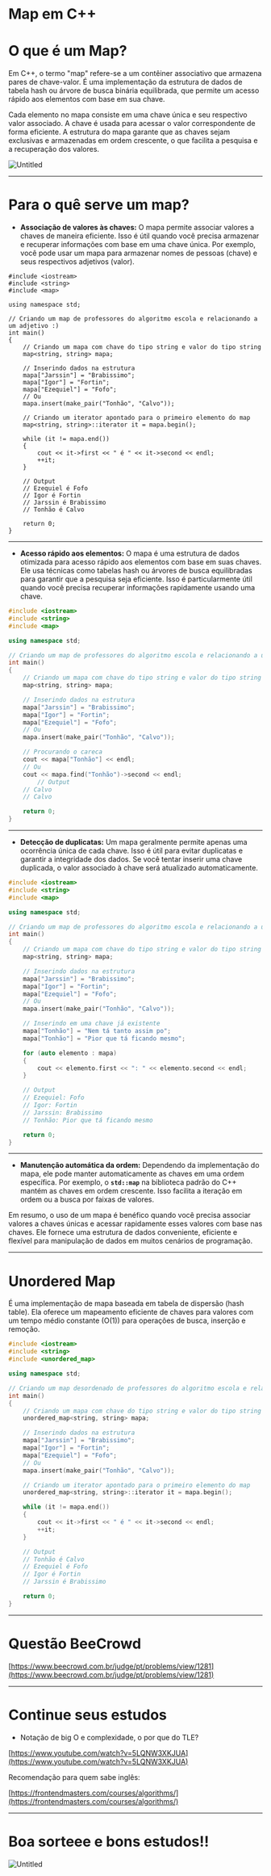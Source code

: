 # Map em C++

# O que é um Map?

Em C++, o termo "map" refere-se a um contêiner associativo que armazena pares de chave-valor. É uma implementação da estrutura de dados de tabela hash ou árvore de busca binária equilibrada, que permite um acesso rápido aos elementos com base em sua chave.

Cada elemento no mapa consiste em uma chave única e seu respectivo valor associado. A chave é usada para acessar o valor correspondente de forma eficiente. A estrutura do mapa garante que as chaves sejam exclusivas e armazenadas em ordem crescente, o que facilita a pesquisa e a recuperação dos valores.

![Untitled](./Untitled.png)

---

# Para o quê serve um map?

- **Associação de valores às chaves:** O mapa permite associar valores a chaves de maneira eficiente. Isso é útil quando você precisa armazenar e recuperar informações com base em uma chave única. Por exemplo, você pode usar um mapa para armazenar nomes de pessoas (chave) e seus respectivos adjetivos (valor).

```
#include <iostream>
#include <string>
#include <map>

using namespace std;

// Criando um map de professores do algoritmo escola e relacionando a um adjetivo :)
int main()
{
    // Criando um mapa com chave do tipo string e valor do tipo string
    map<string, string> mapa;

    // Inserindo dados na estrutura
    mapa["Jarssin"] = "Brabissimo";
    mapa["Igor"] = "Fortin";
    mapa["Ezequiel"] = "Fofo";
    // Ou
    mapa.insert(make_pair("Tonhão", "Calvo"));

    // Criando um iterator apontado para o primeiro elemento do map
    map<string, string>::iterator it = mapa.begin();

    while (it != mapa.end())
    {
        cout << it->first << " é " << it->second << endl;
        ++it;
    }

    // Output
    // Ezequiel é Fofo
    // Igor é Fortin
    // Jarssin é Brabissimo
    // Tonhão é Calvo

    return 0;
}
```

---

- **Acesso rápido aos elementos:** O mapa é uma estrutura de dados otimizada para acesso rápido aos elementos com base em suas chaves. Ele usa técnicas como tabelas hash ou árvores de busca equilibradas para garantir que a pesquisa seja eficiente. Isso é particularmente útil quando você precisa recuperar informações rapidamente usando uma chave.

```cpp
#include <iostream>
#include <string>
#include <map>

using namespace std;

// Criando um map de professores do algoritmo escola e relacionando a um adjetivo :)
int main()
{
    // Criando um mapa com chave do tipo string e valor do tipo string
    map<string, string> mapa;

    // Inserindo dados na estrutura
    mapa["Jarssin"] = "Brabissimo";
    mapa["Igor"] = "Fortin";
    mapa["Ezequiel"] = "Fofo";
    // Ou
    mapa.insert(make_pair("Tonhão", "Calvo"));

    // Procurando o careca
    cout << mapa["Tonhão"] << endl;
    // Ou
    cout << mapa.find("Tonhão")->second << endl;
		// Output
    // Calvo
    // Calvo

    return 0;
}
```

---

- **Detecção de duplicatas:** Um mapa geralmente permite apenas uma ocorrência única de cada chave. Isso é útil para evitar duplicatas e garantir a integridade dos dados. Se você tentar inserir uma chave duplicada, o valor associado à chave será atualizado automaticamente.

```cpp
#include <iostream>
#include <string>
#include <map>

using namespace std;

// Criando um map de professores do algoritmo escola e relacionando a um adjetivo :)
int main()
{
    // Criando um mapa com chave do tipo string e valor do tipo string
    map<string, string> mapa;

    // Inserindo dados na estrutura
    mapa["Jarssin"] = "Brabissimo";
    mapa["Igor"] = "Fortin";
    mapa["Ezequiel"] = "Fofo";
    // Ou
    mapa.insert(make_pair("Tonhão", "Calvo"));

    // Inserindo em uma chave já existente
    mapa["Tonhão"] = "Nem tá tanto assim po";
    mapa["Tonhão"] = "Pior que tá ficando mesmo";

    for (auto elemento : mapa)
    {
        cout << elemento.first << ": " << elemento.second << endl;
    }

    // Output
    // Ezequiel: Fofo
    // Igor: Fortin
    // Jarssin: Brabissimo
    // Tonhão: Pior que tá ficando mesmo

    return 0;
}
```

---

- **Manutenção automática da ordem:** Dependendo da implementação do mapa, ele pode manter automaticamente as chaves em uma ordem específica. Por exemplo, o **`std::map`** na biblioteca padrão do C++ mantém as chaves em ordem crescente. Isso facilita a iteração em ordem ou a busca por faixas de valores.

Em resumo, o uso de um mapa é benéfico quando você precisa associar valores a chaves únicas e acessar rapidamente esses valores com base nas chaves. Ele fornece uma estrutura de dados conveniente, eficiente e flexível para manipulação de dados em muitos cenários de programação.

---

# Unordered Map

É uma implementação de mapa baseada em tabela de dispersão (hash table). Ela oferece um mapeamento eficiente de chaves para valores com um tempo médio constante (O(1)) para operações de busca, inserção e remoção.

```cpp
#include <iostream>
#include <string>
#include <unordered_map>

using namespace std;

// Criando um map desordenado de professores do algoritmo escola e relacionando a um adjetivo :)
int main()
{
    // Criando um mapa com chave do tipo string e valor do tipo string
    unordered_map<string, string> mapa;

    // Inserindo dados na estrutura
    mapa["Jarssin"] = "Brabissimo";
    mapa["Igor"] = "Fortin";
    mapa["Ezequiel"] = "Fofo";
    // Ou
    mapa.insert(make_pair("Tonhão", "Calvo"));

    // Criando um iterator apontado para o primeiro elemento do map
    unordered_map<string, string>::iterator it = mapa.begin();

    while (it != mapa.end())
    {
        cout << it->first << " é " << it->second << endl;
        ++it;
    }

    // Output
    // Tonhão é Calvo
    // Ezequiel é Fofo
    // Igor é Fortin
    // Jarssin é Brabissimo

    return 0;
}
```

---

# Questão BeeCrowd

[https://www.beecrowd.com.br/judge/pt/problems/view/1281](https://www.beecrowd.com.br/judge/pt/problems/view/1281)

---

# Continue seus estudos

- Notação de big O e complexidade, o por que do TLE?

[https://www.youtube.com/watch?v=5LQNW3XKJUA](https://www.youtube.com/watch?v=5LQNW3XKJUA)

Recomendação para quem sabe inglês:

[https://frontendmasters.com/courses/algorithms/](https://frontendmasters.com/courses/algorithms/)

---

# Boa sorteee e bons estudos!!

![Untitled](./manoel-gome.png)
